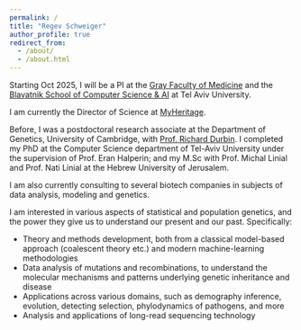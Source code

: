 ```yaml
---
permalink: /
title: "Regev Schweiger"
author_profile: true
redirect_from: 
  - /about/
  - /about.html
---
```


Starting Oct 2025, I will be a PI at the [Gray Faculty of Medicine](https://en-med.tau.ac.il/) and the [Blavatnik School of Computer Science & AI](https://en-exact-sciences.tau.ac.il/computer) at Tel Aviv University.

I am currently the Director of Science at [MyHeritage](http://myheritage.com/).

Before, I was a postdoctoral research associate at the Department of Genetics, University of Cambridge, with [Prof. Richard Durbin](https://www.gen.cam.ac.uk/research-groups/research-groups/durbin). I completed my PhD at the Computer Science department of Tel-Aviv University under the supervision of Prof. Eran Halperin; and my M.Sc with Prof. Michal Linial and Prof. Nati Linial at the Hebrew University of Jerusalem.

I am also currently consulting to several biotech companies in subjects of data analysis, modeling and genetics.

I am interested in various aspects of statistical and population genetics, and the power they give us to understand our present and our past. Specifically:
- Theory and methods development, both from a classical model-based approach (coalescent theory etc.) and modern machine-learning methodologies
- Data analysis of mutations and recombinations, to understand the molecular mechanisms and patterns underlying genetic inheritance and disease
- Applications across various domains, such as demography inference, evolution, detecting selection, phylodynamics of pathogens, and more
- Analysis and applications of long-read sequencing technology





